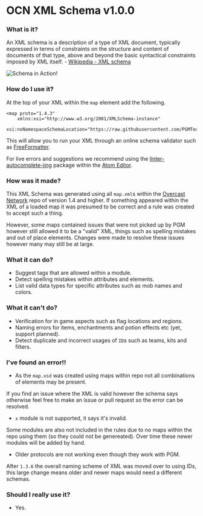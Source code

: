 OCN XML Schema v1.0.0
===========

### What is it?
An XML schema is a description of a type of XML document, typically expressed in terms of constraints on the structure and content of documents of that type, above and beyond the basic syntactical constraints imposed by XML itself. - [Wikipedia - XML schema](https://en.wikipedia.org/wiki/XML_schema)

![Schema in Action!](https://i.imgur.com/fhjr7Q8.gif)

### How do I use it?

At the top of your XML within the `map` element add the following.

```
<map proto="1.4.3"
    xmlns:xsi="http://www.w3.org/2001/XMLSchema-instance"
    xsi:noNamespaceSchemaLocation="https://raw.githubusercontent.com/PGMTools/PGMSchema/master/map.xsd">
```

This will allow you to run your XML through an online schema validator such as [FreeFormatter](https://www.freeformatter.com/xml-validator-xsd.html).

For live errors and suggestions we recommend using the [linter-autocomplete-jing](https://atom.io/packages/linter-autocomplete-jing) package within the [Atom Editor](https://atom.io/).

### How was it made?

This XML Schema was generated using all `map.xml`s within the [Overcast Network](https://gitlab.com/OvercastNetwork) repo of version 1.4 and higher. If something appeared within the XML of a loaded map it was presumed to be correct and a rule was created to accept such a thing.

However, some maps contained issues that were not picked up by PGM however still allowed it to be a "valid" XML, things such as spelling mistakes and out of place elements. Changes were made to resolve these issues however many may still be at large.

### What it can do?
- Suggest tags that are allowed within a module.
- Detect spelling mistakes within attributes and elements.
- List valid data types for specific attributes such as mob names and colors.

### What it can't do?
- Verification for in game aspects such as flag locations and regions.
- Naming errors for items, enchantments and potion effects etc (yet, support planned).
- Detect duplicate and incorrect usages of `ID`s such as teams, kits and filters.

### I've found an error!!
- As the `map.xsd` was created using maps within repo not all combinations of elements may be present.

If you find an issue where the XML is valid however the schema says otherwise feel free to make an issue or pull request so the error can be resolved.

- `x` module is not supported, it says it's invalid.

Some modules are also not included in the rules due to no maps within the repo using them (so they could not be genereated). Over time these newer modules will be added by hand.

- Older protocols are not working even though they work with PGM.

After `1.3.6` the overall naming scheme of XML was moved over to using IDs, this large change means older and newer maps would need a different schemas.

### Should I really use it?
- Yes.
